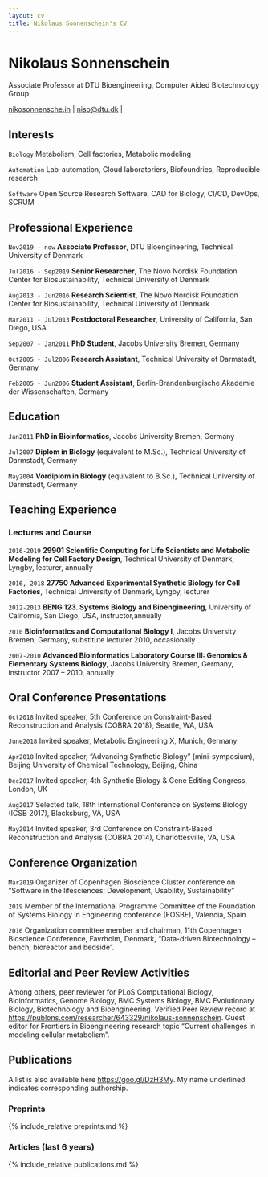 ```yaml
---
layout: cv
title: Nikolaus Sonnenschein's CV
---
```

# Nikolaus Sonnenschein

Associate Professor at DTU Bioengineering, Computer Aided Biotechnology Group

<div id="webaddress">
<a href="nikosonnensche.in">nikosonnensche.in</a>
| <a href="mailto:niso@dtu.dk">niso@dtu.dk</a>
| <a href="https://github.com/phantomas1234"><i class="fa fa-github"></i></a>
<a href="https://twitter.com/phantomas1234"><i class="fa fa-twitter"></i></a>
<a href="https://dk.linkedin.com/in/nikosonnenschein"><i class="fa fa-linkedin"></i></a>
<a href="http://scholar.google.dk/citations?user=8RqKcm0AAAAJ&hl=en"><i class="fa fa-graduation-cap"></i></a>
<a href="mailto:niko.sonnenschein@gmail.com"><i class="fa fa-envelope"></i></a>
</div>

## Interests

`Biology` Metabolism, Cell factories, Metabolic modeling

`Automation` Lab-automation, Cloud laboratoriers, Biofoundries, Reproducible research

`Software` Open Source Research Software, CAD for Biology, CI/CD, DevOps, SCRUM

## Professional Experience

`Nov2019 - now`
__Associate Professor__, DTU Bioengineering, Technical University of Denmark

`Jul2016 - Sep2019`
__Senior Researcher__, The Novo Nordisk Foundation Center for Biosustainability, Technical University of Denmark

`Aug2013 - Jun2016`
__Research Scientist__, The Novo Nordisk Foundation Center for Biosustainability, Technical University of Denmark

`Mar2011 - Jul2013`
__Postdoctoral Researcher__, University of California, San Diego, USA

`Sep2007 - Jan2011`
__PhD Student__, Jacobs University Bremen, Germany

`Oct2005 - Jul2006`
__Research Assistant__, Technical University of Darmstadt, Germany

`Feb2005 - Jun2006`
__Student Assistant__, Berlin-Brandenburgische Akademie der Wissenschaften, Germany

## Education

`Jan2011`
__PhD in Bioinformatics__, Jacobs University Bremen, Germany

`Jul2007`
__Diplom in Biology__ (equivalent to M.Sc.), Technical University of Darmstadt, Germany

`May2004`
__Vordiplom in Biology__ (equivalent to B.Sc.), Technical University of Darmstadt, Germany

## Teaching Experience

### Lectures and Course

`2016-2019`
__29901 Scientific Computing for Life Scientists and Metabolic Modeling for Cell Factory Design__, Technical University of Denmark, Lyngby, lecturer, annually

`2016, 2018`
__27750 Advanced Experimental Synthetic Biology for Cell Factories__, Technical University of Denmark, Lyngby, lecturer

`2012-2013`
__BENG 123. Systems Biology and Bioengineering__, University of California, San Diego, USA, instructor,annually

`2010`
__Bioinformatics and Computational Biology I__, Jacobs University Bremen, Germany, substitute lecturer 2010, occasionally

`2007-2010`
__Advanced Bioinformatics Laboratory Course III: Genomics & Elementary Systems Biology__, Jacobs University Bremen, Germany, instructor 2007 – 2010, annually

## Oral Conference Presentations

`Oct2018`
Invited speaker, 5th Conference on Constraint-Based Reconstruction and Analysis (COBRA 2018), Seattle, WA, USA

`June2018`
Invited speaker, Metabolic Engineering X, Munich, Germany

`Apr2018`
Invited speaker, “Advancing Synthetic Biology” (mini-symposium), Beijing University of Chemical Technology, Beijing, China

`Dec2017`
Invited speaker, 4th Synthetic Biology & Gene Editing Congress, London, UK

`Aug2017`
Selected talk, 18th International Conference on Systems Biology (ICSB 2017), Blacksburg, VA, USA

`May2014`
Invited speaker, 3rd Conference on Constraint-Based Reconstruction and Analysis (COBRA 2014), Charlottesville, VA, USA

## Conference Organization

`Mar2019`
Organizer of Copenhagen Bioscience Cluster conference on “Software in the lifesciences: Development, Usability, Sustainability”

`2019`
Member of the International Programme Committee of the Foundation of Systems Biology in Engineering conference (FOSBE), Valencia, Spain

`2016`
Organization committee member and chairman, 11th Copenhagen Bioscience Conference, Favrholm, Denmark, “Data-driven Biotechnology – bench, bioreactor and bedside”. 

## Editorial and Peer Review Activities
Among others, peer reviewer for PLoS Computational Biology, Bioinformatics, Genome Biology, BMC Systems Biology, BMC Evolutionary Biology, Biotechnology and Bioengineering.
Verified Peer Review record at <https://publons.com/researcher/643329/nikolaus-sonnenschein>.
Guest editor for Frontiers in Bioengineering research topic “Current challenges in modeling cellular metabolism”.

## Publications

A list is also available here <https://goo.gl/DzH3My>. My name underlined indicates corresponding authorship.

### Preprints

{% include_relative preprints.md %}

### Articles (last 6 years)

{% include_relative publications.md %}

<!-- ### Footer

Last updated: October 2019 -->


